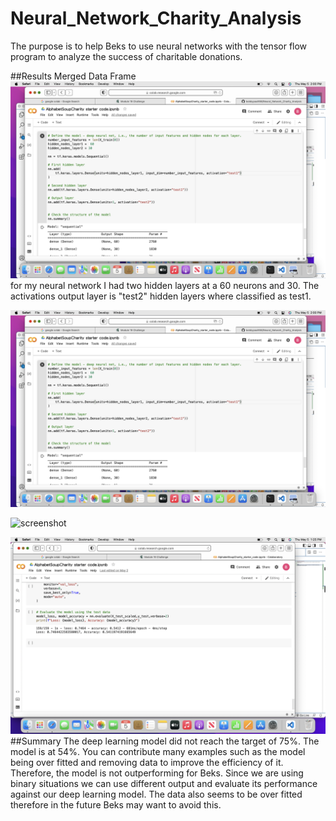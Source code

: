 # Neural_Network_Charity_Analysis

The purpose is to help Beks to use neural networks with the tensor flow program to analyze the success of charitable donations.

##Results
Merged Data Frame 
![screenshot](test5.png)
for my neural network I had two hidden layers at a 60 neurons and 30. The activations output layer is "test2" hidden layers where classified as test1.

![screenshot](test5.png)


![screenshot](elbow.png)


![screenshot](test1.png)
##Summary
The deep learning model did not reach the target of 75%. The model is at 54%. You can contribute many examples such as the model being over fitted and removing data to improve the efficiency of it. Therefore, the model is not outperforming for Beks. Since we are using binary situations we can use different output and evaluate its performance against our deep learning model. The data also seems to be over fitted therefore in the future Beks may want to avoid this.